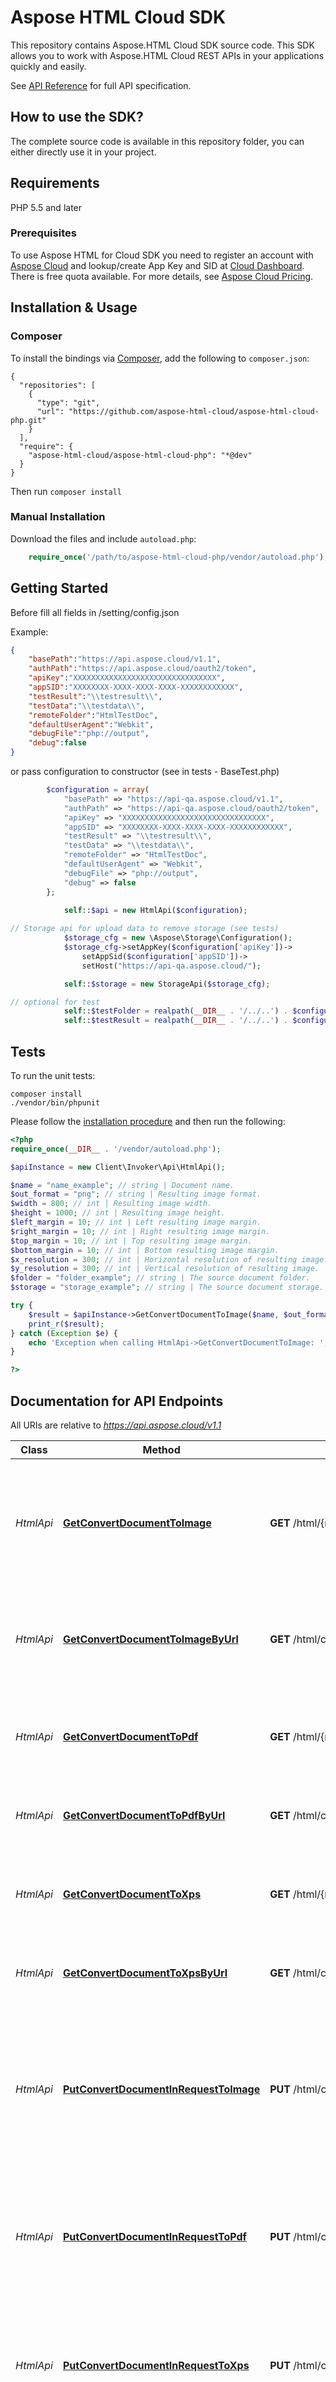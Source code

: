 # Aspose HTML Cloud SDK 

This repository contains Aspose.HTML Cloud SDK source code. This SDK allows you to work with Aspose.HTML Cloud REST APIs in your applications quickly and easily.

See [API Reference](https://apireference.aspose.cloud/html/) for full API specification.

## How to use the SDK?
The complete source code is available in this repository folder, you can either directly use it in your project.

## Requirements

PHP 5.5 and later

### Prerequisites

To use Aspose HTML for Cloud SDK you need to register an account with [Aspose Cloud](https://www.aspose.cloud/) and lookup/create App Key and SID at [Cloud Dashboard](https://dashboard.aspose.cloud/#/apps). There is free quota available. For more details, see [Aspose Cloud Pricing](https://purchase.aspose.cloud/pricing).


## Installation & Usage
### Composer

To install the bindings via [Composer](http://getcomposer.org/), add the following to `composer.json`:

```
{
  "repositories": [
    {
      "type": "git",
      "url": "https://github.com/aspose-html-cloud/aspose-html-cloud-php.git"
    }
  ],
  "require": {
    "aspose-html-cloud/aspose-html-cloud-php": "*@dev"
  }
}
```

Then run `composer install`

### Manual Installation

Download the files and include `autoload.php`:

```php
    require_once('/path/to/aspose-html-cloud-php/vendor/autoload.php');
```

## Getting Started

Before fill all fields in /setting/config.json   

Example:   
```json
{
    "basePath":"https://api.aspose.cloud/v1.1",
    "authPath":"https://api.aspose.cloud/oauth2/token",
    "apiKey":"XXXXXXXXXXXXXXXXXXXXXXXXXXXXXXXX",
    "appSID":"XXXXXXXX-XXXX-XXXX-XXXX-XXXXXXXXXXXX",
    "testResult":"\\testresult\\",
    "testData":"\\testdata\\",
	"remoteFolder":"HtmlTestDoc",
	"defaultUserAgent":"Webkit",
	"debugFile":"php://output",
	"debug":false
}
```

or pass configuration to constructor (see in tests - BaseTest.php) 

```php
        $configuration = array(
            "basePath" => "https://api-qa.aspose.cloud/v1.1",
            "authPath" => "https://api-qa.aspose.cloud/oauth2/token",
            "apiKey" => "XXXXXXXXXXXXXXXXXXXXXXXXXXXXXXXX",
            "appSID" => "XXXXXXXX-XXXX-XXXX-XXXX-XXXXXXXXXXXX",
            "testResult" => "\\testresult\\",
            "testData" => "\\testdata\\",
            "remoteFolder" => "HtmlTestDoc",
            "defaultUserAgent" => "Webkit",
            "debugFile" => "php://output",
            "debug" => false
        };
            
            self::$api = new HtmlApi($configuration);

// Storage api for upload data to remove storage (see tests)           
            $storage_cfg = new \Aspose\Storage\Configuration();
            $storage_cfg->setAppKey($configuration['apiKey'])->
                setAppSid($configuration['appSID'])->
                setHost("https://api-qa.aspose.cloud/");

            self::$storage = new StorageApi($storage_cfg);

// optional for test
            self::$testFolder = realpath(__DIR__ . '/../..') . $configuration['testData'];
            self::$testResult = realpath(__DIR__ . '/../..') . $configuration['testResult'];
```

## Tests

To run the unit tests:

```
composer install
./vendor/bin/phpunit
```


Please follow the [installation procedure](#installation--usage) and then run the following:

```php
<?php
require_once(__DIR__ . '/vendor/autoload.php');

$apiInstance = new Client\Invoker\Api\HtmlApi();

$name = "name_example"; // string | Document name.
$out_format = "png"; // string | Resulting image format.
$width = 800; // int | Resulting image width.
$height = 1000; // int | Resulting image height.
$left_margin = 10; // int | Left resulting image margin.
$right_margin = 10; // int | Right resulting image margin.
$top_margin = 10; // int | Top resulting image margin.
$bottom_margin = 10; // int | Bottom resulting image margin.
$x_resolution = 300; // int | Horizontal resolution of resulting image.
$y_resolution = 300; // int | Vertical resolution of resulting image.
$folder = "folder_example"; // string | The source document folder.
$storage = "storage_example"; // string | The source document storage.

try {
    $result = $apiInstance->GetConvertDocumentToImage($name, $out_format, $width, $height, $left_margin, $right_margin, $top_margin, $bottom_margin, $x_resolution, $y_resolution, $folder, $storage);
    print_r($result);
} catch (Exception $e) {
    echo 'Exception when calling HtmlApi->GetConvertDocumentToImage: ', $e->getMessage(), PHP_EOL;
}

?>
```

## Documentation for API Endpoints

All URIs are relative to *https://api.aspose.cloud/v1.1*

Class | Method | HTTP request | Description
------------ | ------------- | ------------- | -------------
*HtmlApi* | [**GetConvertDocumentToImage**](docs/Api/ConversionApi.md#Getconvertdocumenttoimage) | **GET** /html/{name}/convert/image/{outFormat} | Convert the HTML document from the storage by its name to the specified image format.
*HtmlApi* | [**GetConvertDocumentToImageByUrl**](docs/Api/ConversionApi.md#Getconvertdocumenttoimagebyurl) | **GET** /html/convert/image/{outFormat} | Convert the HTML page from the web by its URL to the specified image format.
*HtmlApi* | [**GetConvertDocumentToPdf**](docs/Api/ConversionApi.md#Getconvertdocumenttopdf) | **GET** /html/{name}/convert/pdf | Convert the HTML document from the storage by its name to PDF.
*HtmlApi* | [**GetConvertDocumentToPdfByUrl**](docs/Api/ConversionApi.md#Getconvertdocumenttopdfbyurl) | **GET** /html/convert/pdf | Convert the HTML page from the web by its URL to PDF.
*HtmlApi* | [**GetConvertDocumentToXps**](docs/Api/ConversionApi.md#Getconvertdocumenttoxps) | **GET** /html/{name}/convert/xps | Convert the HTML document from the storage by its name to XPS.
*HtmlApi* | [**GetConvertDocumentToXpsByUrl**](docs/Api/ConversionApi.md#Getconvertdocumenttoxpsbyurl) | **GET** /html/convert/xps | Convert the HTML page from the web by its URL to XPS.
*HtmlApi* | [**PutConvertDocumentInRequestToImage**](docs/Api/ConversionApi.md#putconvertdocumentinrequesttoimage) | **PUT** /html/convert/image/{outFormat} | Converts the HTML document (in request content) to the specified image format and uploads resulting file to storage.
*HtmlApi* | [**PutConvertDocumentInRequestToPdf**](docs/Api/ConversionApi.md#putconvertdocumentinrequesttopdf) | **PUT** /html/convert/pdf | Converts the HTML document (in request content) to PDF and uploads resulting file to storage.
*HtmlApi* | [**PutConvertDocumentInRequestToXps**](docs/Api/ConversionApi.md#putconvertdocumentinrequesttoxps) | **PUT** /html/convert/xps | Converts the HTML document (in request content) to XPS and uploads resulting file to storage.
*HtmlApi* | [**PutConvertDocumentToImage**](docs/Api/ConversionApi.md#putconvertdocumenttoimage) | **PUT** /html/{name}/convert/image/{outFormat} | Converts the HTML document (located on storage) to the specified image format and uploads resulting file to storage.
*HtmlApi* | [**PutConvertDocumentToPdf**](docs/Api/ConversionApi.md#putconvertdocumenttopdf) | **PUT** /html/{name}/convert/pdf | Converts the HTML document (located on storage) to PDF and uploads resulting file to storage.
*HtmlApi* | [**PutConvertDocumentToXps**](docs/Api/ConversionApi.md#putconvertdocumenttoxps) | **PUT** /html/{name}/convert/xps | Converts the HTML document (located on storage) to XPS and uploads resulting file to storage.
*HtmlApi* | [**GetDocument**](docs/Api/DocumentApi.md#Getdocument) | **GET** /html/{name} | Return the HTML document by the name from default or specified storage.
*HtmlApi* | [**GetDocumentFragmentByXPath**](docs/Api/DocumentApi.md#Getdocumentfragmentbyxpath) | **GET** /html/{name}/fragments/{outFormat} | Return list of HTML fragments matching the specified XPath query.
*HtmlApi* | [**GetDocumentFragmentByXPathByUrl**](docs/Api/DocumentApi.md#Getdocumentfragmentbyxpathbyurl) | **GET** /html/fragments/{outFormat} | Return list of HTML fragments matching the specified XPath query by the source page URL.
*HtmlApi* | [**GetDocumentImages**](docs/Api/DocumentApi.md#Getdocumentimages) | **GET** /html/{name}/images/all | Return all HTML document images packaged as a ZIP archive.
*HtmlApi* | [**GetDocumentImagesByUrl**](docs/Api/DocumentApi.md#getdocumentimagesbyurl) | **GET** /html/images/all | Return all HTML page images packaged as a ZIP archive by the source page URL.
*HtmlApi* | [**GetRecognizeAndImportToHtml**](docs/Api/OcrApi.md#Getrecognizeandimporttohtml) | **GET** /html/{name}/ocr/import | Recognize text from the image file in the storage and import it to HTML format.
*HtmlApi* | [**GetRecognizeAndTranslateToHtml**](docs/Api/OcrApi.md#Getrecognizeandtranslatetohtml) | **GET** /html/{name}/ocr/translate/{srcLang}/{resLang} | Recognize text from the image file in the storage, import it to HTML format and translate to specified language.
*HtmlApi* | [**GetTranslateDocument**](docs/Api/TranslationApi.md#Gettranslatedocument) | **GET** /html/{name}/translate/{srcLang}/{resLang} | Translate the HTML document specified by the name from default or specified storage.
*HtmlApi* | [**GetTranslateDocumentByUrl**](docs/Api/TranslationApi.md#Gettranslatedocumentbyurl) | **GET** /html/translate/{srcLang}/{resLang} | Translate the HTML document from Web specified by its URL.
*HtmlApi* | [**GetDetectHtmlKeywords**](docs/Api/SummarizationApi.md#getdetecthtmlkeywords) | **GET** /html/{name}/summ/keywords | Get the HTML document keywords using the keyword detection service.
*HtmlApi* | [**GetDetectHtmlKeywordsByUrl**](docs/Api/SummarizationApi.md#getdetecthtmlkeywordsbyurl) | **GET** /html/summ/keywords | Get the keywords from HTML document from Web specified by its URL using the keyword detection service

## Documentation For Authorization

## oauth

- **Type**: OAuth
- **Flow**: application
- **Authorization URL**: "https://api.aspose.cloud/oauth2/token"
- **Scopes**: N/A

### Examples
Test uses [StorageApi](https://github.com/aspose-storage-cloud/aspose-storage-cloud-php) for upload(download) file to(from) remote storage. 

[Tests](./test/Api/) contain various examples of using the Aspose.HTML SDK.


## Author
Alexander Makogon
